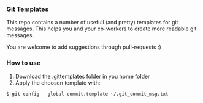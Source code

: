### Git Templates

This repo contains a number of usefull (and pretty) templates for git messages. This helps you and your co-workers to create more readable git messages.

You are welcome to add suggestions through pull-requests :) 

### How to use

1. Download the .gittemplates folder in you home folder
2. Apply the choosen template with:
```markdown
$ git config --global commit.template ~/.git_commit_msg.txt
```
